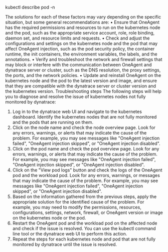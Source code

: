 

kubectl describe pod <pod-name> -n <namespace-name>

The solutions for each of these factors may vary depending on the specific situation, but some general recommendations are:
•	Ensure that OneAgent has the required permissions and resources to run on the kubernetes node and the pod, such as the appropriate service account, role, role binding, daemon set, and resource limits and requests.
•	Check and adjust the configurations and settings on the kubernetes node and the pod that may affect OneAgent injection, such as the pod security policy, the container runtime, the init containers, the environment variables, the labels, and the annotations.
•	Verify and troubleshoot the network and firewall settings that may block or interfere with the communication between OneAgent and dynatrace server or cluster, such as the DNS resolution, the proxy settings, the ports, and the network policies.
•	Update and reinstall OneAgent on the kubernetes node and the pod to the latest version and image, and ensure that they are compatible with the dynatrace server or cluster version and the kubernetes version.
Troubleshooting steps
The following steps will help you to diagnose and resolve the issue of kubernetes nodes not fully monitored by dynatrace:
1.	Log in to the dynatrace web UI and navigate to the kubernetes dashboard. Identify the kubernetes nodes that are not fully monitored and the pods that are running on them.
2.	Click on the node name and check the node overview page. Look for any errors, warnings, or alerts that may indicate the cause of the problem. For example, you may see messages like "OneAgent injection failed", "OneAgent injection skipped", or "OneAgent injection disabled".
3.	Click on the pod name and check the pod overview page. Look for any errors, warnings, or alerts that may indicate the cause of the problem. For example, you may see messages like "OneAgent injection failed", "OneAgent injection skipped", or "OneAgent injection disabled".
4.	Click on the "View pod logs" button and check the logs of the OneAgent pod and the workload pod. Look for any errors, warnings, or messages that may indicate the cause of the problem. For example, you may see messages like "OneAgent injection failed", "OneAgent injection skipped", or "OneAgent injection disabled".
5.	Based on the information gathered from the previous steps, apply the appropriate solution for the identified cause of the problem. For example, you may need to modify the permissions, resources, configurations, settings, network, firewall, or OneAgent version or image on the kubernetes node or the pod.
6.	Restart the OneAgent pod and the workload pod on the affected node and check if the issue is resolved. You can use the kubectl command line tool or the dynatrace web UI to perform this action.
7.	Repeat the steps for each kubernetes node and pod that are not fully monitored by dynatrace until the issue is resolved.
